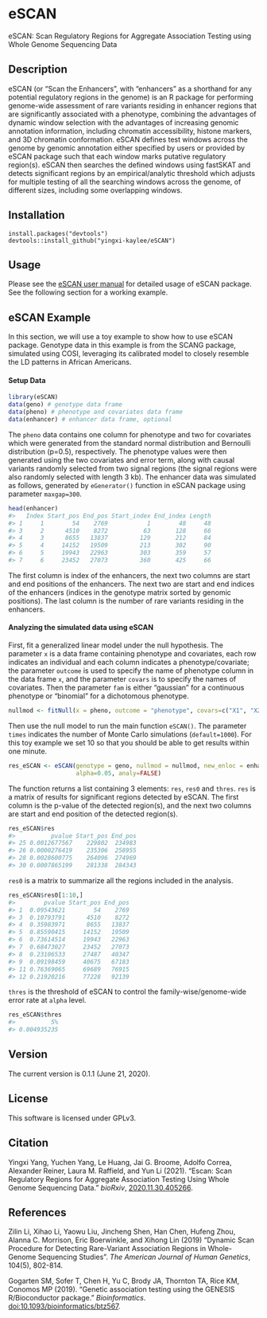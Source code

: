 
# eSCAN

eSCAN: Scan Regulatory Regions for Aggregate Association Testing using
Whole Genome Sequencing Data

## Description

eSCAN (or “Scan the Enhancers”, with “enhancers” as a shorthand for any
potential regulatory regions in the genome) is an R package for
performing genome-wide assessment of rare variants residing in enhancer
regions that are significantly associated with a phenotype, combining
the advantages of dynamic window selection with the advantages of
increasing genomic annotation information, including chromatin
accessibility, histone markers, and 3D chromatin conformation. eSCAN
defines test windows across the genome by genomic annotation either
specified by users or provided by eSCAN package such that each window
marks putative regulatory region(s). eSCAN then searches the defined
windows using fastSKAT and detects significant regions by an
empirical/analytic threshold which adjusts for multiple testing of all
the searching windows across the genome, of different sizes, including
some overlapping windows.

## Installation

    install.packages("devtools")
    devtools::install_github("yingxi-kaylee/eSCAN")

## Usage

Please see the [eSCAN user manual](doc/eSCAN-manual.pdf) for detailed
usage of eSCAN package. See the following section for a working example.

## eSCAN Example

In this section, we will use a toy example to show how to use eSCAN
package. Genotype data in this example is from the SCANG package,
simulated using COSI, leveraging its calibrated model to closely
resemble the LD patterns in African Americans.

#### Setup Data

``` r
library(eSCAN)
data(geno) # genotype data frame
data(pheno) # phenotype and covariates data frame
data(enhancer) # enhancer data frame, optional
```

The `pheno` data contains one column for phenotype and two for
covariates which were generated from the standard normal distribution
and Bernoulli distribution (p=0.5), respectively. The phenotype values
were then generated using the two covariates and error term, along with
causal variants randomly selected from two signal regions (the signal
regions were also randomly selected with length 3 kb). The enhancer data
was simulated as follows, generated by `eGenerator()` function in eSCAN
package using parameter `maxgap=300`.

``` r
head(enhancer)
#>   Index Start_pos End_pos Start_index End_index Length
#> 1     1        54    2769           1        48     48
#> 3     2      4510    8272          63       128     66
#> 4     3      8655   13837         129       212     84
#> 5     4     14152   19509         213       302     90
#> 6     5     19943   22963         303       359     57
#> 7     6     23452   27073         360       425     66
```

The first column is index of the enhancers, the next two columns are
start and end positions of the enhancers. The next two are start and end
indices of the enhancers (indices in the genotype matrix sorted by
genomic positions). The last column is the number of rare variants
residing in the enhancers.

#### Analyzing the simulated data using eSCAN

First, fit a generalized linear model under the null hypothesis. The
parameter `x` is a data frame containing phenotype and covariates, each
row indicates an individual and each column indicates a
phenotype/covariate; the parameter `outcome` is used to specify the name
of phenotype column in the data frame `x`, and the parameter `covars` is
to specify the names of covariates. Then the parameter `fam` is either
“gaussian” for a continuous phenotype or “binomial” for a dichotomous
phenotype.

``` r
nullmod <- fitNull(x = pheno, outcome = "phenotype", covars=c("X1", "X2"), fam="gaussian")
```

Then use the null model to run the main function `eSCAN()`. The
parameter `times` indicates the number of Monte Carlo simulations
(`default=1000`). For this toy example we set 10 so that you should be
able to get results within one minute.

``` r
res_eSCAN <- eSCAN(genotype = geno, nullmod = nullmod, new_enloc = enhancer, times=10, 
                   alpha=0.05, analy=FALSE)
```

The function returns a list containing 3 elements: `res`, `res0` and
`thres`. `res` is a matrix of results for significant regions detected
by eSCAN. The first column is the p-value of the detected region(s), and
the next two columns are start and end position of the detected
region(s).

``` r
res_eSCAN$res
#>          pvalue Start_pos End_pos
#> 25 0.0012677567    229802  234983
#> 26 0.0000276419    235306  258955
#> 28 0.0028600775    264096  274969
#> 30 0.0007865199    281338  284343
```

`res0` is a matrix to summarize all the regions included in the
analysis.

``` r
res_eSCAN$res0[1:10,]
#>        pvalue Start_pos End_pos
#> 1  0.09543621        54    2769
#> 3  0.10793791      4510    8272
#> 4  0.35983971      8655   13837
#> 5  0.85590415     14152   19509
#> 6  0.73614514     19943   22963
#> 7  0.68473027     23452   27073
#> 8  0.23106533     27487   40347
#> 9  0.09198459     40675   67183
#> 11 0.76369065     69689   76915
#> 12 0.21920216     77228   92139
```

`thres` is the threshold of eSCAN to control the family-wise/genome-wide
error rate at `alpha` level.

``` r
res_eSCAN$thres
#>          5% 
#> 0.004935235
```

## Version

The current version is 0.1.1 (June 21, 2020).

## License

This software is licensed under GPLv3.

## Citation

Yingxi Yang, Yuchen Yang, Le Huang, Jai G. Broome, Adolfo Correa,
Alexander Reiner, Laura M. Raffield, and Yun Li (2021). “Escan: Scan
Regulatory Regions for Aggregate Association Testing Using Whole Genome
Sequencing Data.” *bioRxiv*,
[2020.11.30.405266](https://doi.org/10.1101/2020.11.30.405266).

## References

Zilin Li, Xihao Li, Yaowu Liu, Jincheng Shen, Han Chen, Hufeng Zhou,
Alanna C. Morrison, Eric Boerwinkle, and Xihong Lin (2019) “Dynamic Scan
Procedure for Detecting Rare-Variant Association Regions in Whole-Genome
Sequencing Studies”. *The American Journal of Human Genetics*, 104(5),
802-814.

Gogarten SM, Sofer T, Chen H, Yu C, Brody JA, Thornton TA, Rice KM,
Conomos MP (2019). “Genetic association testing using the GENESIS
R/Bioconductor package.” *Bioinformatics*.
[doi:10.1093/bioinformatics/btz567](https://doi.org/10.1093/bioinformatics/btz567).
